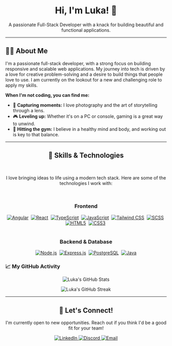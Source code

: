 <div align="center">
  <h1 align="center">Hi, I'm Luka! 👋</h1>
  <p align="center">A passionate Full-Stack Developer with a knack for building beautiful and functional applications.</p>
</div>

---

## 👨‍💻 About Me

I'm a passionate full-stack developer, with a strong focus on building responsive and scalable web applications. My journey into tech is driven by a love for creative problem-solving and a desire to build things that people love to use. I am currently on the lookout for a new and challenging role to apply my skills.

**When I'm not coding, you can find me:**
- 📸 **Capturing moments:** I love photography and the art of storytelling through a lens.
- 🎮 **Leveling up:** Whether it's on a PC or console, gaming is a great way to unwind.
- 💪 **Hitting the gym:** I believe in a healthy mind and body, and working out is key to that balance.

---

<div align="center">
  <h2>🚀 Skills & Technologies</h2>
  <br>
  <p>I love bringing ideas to life using a modern tech stack. Here are some of the technologies I work with:</p>
  <br>

  <div align="center">
    <h3>Frontend</h3>
    <a href="https://angular.io" target="_blank" rel="noopener noreferrer"><img src="https://img.shields.io/badge/Angular-DD0031?style=for-the-badge&logo=angular&logoColor=white" alt="Angular" /></a>&nbsp;
    <a href="https://react.dev" target="_blank" rel="noopener noreferrer"><img src="https://img.shields.io/badge/React-61DAFB?style=for-the-badge&logo=react&logoColor=black" alt="React" /></a>&nbsp;
    <a href="https://www.typescriptlang.org" target="_blank" rel="noopener noreferrer"><img src="https://img.shields.io/badge/TypeScript-3178C6?style=for-the-badge&logo=typescript&logoColor=white" alt="TypeScript" /></a>&nbsp;
    <a href="https://developer.mozilla.org/en-US/docs/Web/JavaScript" target="_blank" rel="noopener noreferrer"><img src="https://img.shields.io/badge/JavaScript-F7DF1E?style=for-the-badge&logo=javascript&logoColor=black" alt="JavaScript" /></a>&nbsp;
    <a href="https://tailwindcss.com" target="_blank" rel="noopener noreferrer"><img src="https://img.shields.io/badge/Tailwind_CSS-06B6D4?style=for-the-badge&logo=tailwind-css&logoColor=white" alt="Tailwind CSS" /></a>&nbsp;
    <a href="https://sass-lang.com" target="_blank" rel="noopener noreferrer"><img src="https://img.shields.io/badge/SCSS-CC6699?style=for-the-badge&logo=sass&logoColor=white" alt="SCSS" /></a>&nbsp;
    <a href="https://www.w3.org/html/" target="_blank" rel="noopener noreferrer"><img src="https://img.shields.io/badge/HTML5-E34F26?style=for-the-badge&logo=html5&logoColor=white" alt="HTML5" /></a>&nbsp;
    <a href="https://www.w3.org/Style/CSS/" target="_blank" rel="noopener noreferrer"><img src="https://img.shields.io/badge/CSS3-1572B6?style=for-the-badge&logo=css3&logoColor=white" alt="CSS3" /></a>&nbsp;
  </div>
  <br>
  <div align="center">
    <h3>Backend & Database</h3>
    <a href="https://nodejs.org" target="_blank" rel="noopener noreferrer"><img src="https://img.shields.io/badge/Node.js-339933?style=for-the-badge&logo=node.js&logoColor=white" alt="Node.js" /></a>&nbsp;
    <a href="https://expressjs.com" target="_blank" rel="noopener noreferrer"><img src="https://img.shields.io/badge/Express.js-000000?style=for-the-badge&logo=express&logoColor=white" alt="Express.js" /></a>&nbsp;
    <a href="https://www.postgresql.org" target="_blank" rel="noopener noreferrer"><img src="https://img.shields.io/badge/PostgreSQL-4169E1?style=for-the-badge&logo=postgresql&logoColor=white" alt="PostgreSQL" /></a>&nbsp;
    <a href="https://www.java.com" target="_blank" rel="noopener noreferrer"><img src="https://img.shields.io/badge/Java-007396?style=for-the-badge&logo=java&logoColor=white" alt="Java" /></a>
  </div>
</div>

### 📈 My GitHub Activity
<div align="center">
  <p align="center">
    <img src="https://github-readme-stats.vercel.app/api?username=Luka-khokhashvili&show_icons=true&theme=dark" alt="Luka's GitHub Stats"/>
  </p>
  <p align="center">
    <img src="https://github-readme-streak-stats.herokuapp.com/?user=Luka-khokhashvili&theme=dark" alt="Luka's GitHub Streak"/>
  </p>
</div>

---

<h2 align="center">👋 Let's Connect!</h2>
<p align="center">I'm currently open to new opportunities. Reach out if you think I'd be a good fit for your team!</p>
<p align="center">
  <a href="https://www.linkedin.com/in/luka-khokhashvili-8179b7285/" target="_blank" rel="noopener noreferrer">
    <img src="https://img.shields.io/badge/LinkedIn-0A66C2?style=for-the-badge&logo=linkedin&logoColor=white" alt="LinkedIn"/>
  </a>
  <a href="https://discord.com/users/776446128114630656" target="_blank" rel="noopener noreferrer">
    <img src="https://img.shields.io/badge/Discord-5865F2?style=for-the-badge&logo=discord&logoColor=white" alt="Discord" />
  </a>
  <a href="mailto:khokhashvililuka@gmail.com" target="_blank" rel="noopener noreferrer">
    <img src="https://img.shields.io/badge/Email-D14836?style=for-the-badge&logo=gmail&logoColor=white" alt="Email"/>
  </a>
</p>
